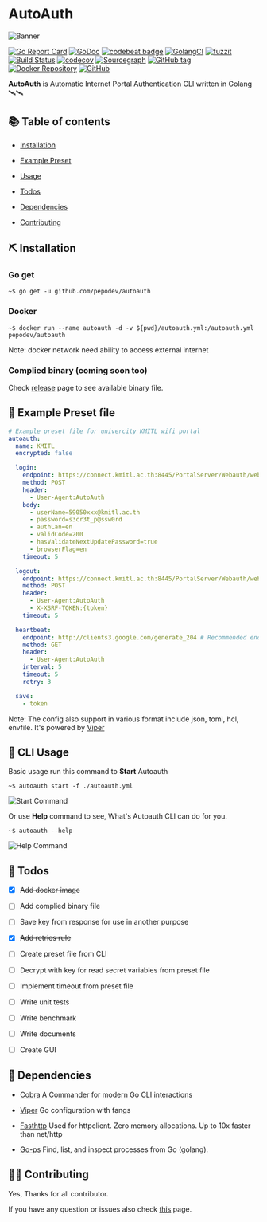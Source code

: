 # AutoAuth

![Banner](https://raw.githubusercontent.com/PePoDev/pepodev.github.io/master/doc-assets/autoauth/banner.png)

[![Go Report Card](https://goreportcard.com/badge/github.com/pepodev/autoauth)](https://goreportcard.com/report/github.com/pepodev/autoauth)
[![GoDoc](https://godoc.org/github.com/PePoDev/autoauth?status.svg)](http://godoc.org/github.com/PePoDev/autoauth)
[![codebeat badge](https://codebeat.co/badges/b7d3c2af-ac18-457e-9ff0-4976f11061d3)](https://codebeat.co/projects/github-com-pepodev-autoauth-master)
[![GolangCI](https://golangci.com/badges/github.com/PePoDev/autoauth.svg)](https://golangci.com)
[![fuzzit](https://app.fuzzit.dev/badge?org_id=pepodev-gh)](https://app.fuzzit.dev/orgs/pepodev-gh/dashboard)
[![Build Status](https://travis-ci.com/PePoDev/autoauth.svg?branch=master)](https://travis-ci.com/PePoDev/autoauth)
[![codecov](https://codecov.io/gh/PePoDev/autoauth/branch/master/graph/badge.svg)](https://codecov.io/gh/PePoDev/autoauth)
[![Sourcegraph](https://sourcegraph.com/github.com/PePoDev/autoauth/-/badge.svg)](https://sourcegraph.com/github.com/PePoDev/autoauth?badge)
[![GitHub tag](https://img.shields.io/github/tag/PePoDev/autoauth.svg)](https://github.com/PePoDev/autoauth/releases/latest)
[![Docker Repository](https://img.shields.io/docker/cloud/build/pepodev/autoauth)](https://hub.docker.com/r/pepodev/autoauth)
[![GitHub](https://img.shields.io/github/license/pepodev/autoauth)](https://github.com/PePoDev/autoauth/blob/master/LICENSE)

**AutoAuth** is Automatic Internet Portal Authentication CLI written in Golang 🛰🛰

## 📚 Table of contents

- [Installation](#-installation)

- [Example Preset](#-example-preset-file)

- [Usage](#-cli-usage)

- [Todos](#-todos)

- [Dependencies](#-dependencies)

- [Contributing](#️️-contributing)

## ⛏ Installation

### Go get

```console
~$ go get -u github.com/pepodev/autoauth
```

### Docker

```console
~$ docker run --name autoauth -d -v ${pwd}/autoauth.yml:/autoauth.yml pepodev/autoauth
```

Note: docker network need ability to access external internet

### Complied binary (coming soon too)

Check [release](https://github.com/PePoDev/autoauth/releases) page to see available binary file.

## 📃 Example Preset file

```yml
# Example preset file for univercity KMITL wifi portal
autoauth:
  name: KMITL
  encrypted: false

  login:
    endpoint: https://connect.kmitl.ac.th:8445/PortalServer/Webauth/webAuthAction!login.action
    method: POST
    header:
      - User-Agent:AutoAuth
    body:
      - userName=59050xxx@kmitl.ac.th
      - password=s3cr3t_p@ssw0rd
      - authLan=en
      - validCode=200
      - hasValidateNextUpdatePassword=true
      - browserFlag=en
    timeout: 5

  logout:
    endpoint: https://connect.kmitl.ac.th:8445/PortalServer/Webauth/webAuthAction!logout.action
    method: POST
    header:
      - User-Agent:AutoAuth
      - X-XSRF-TOKEN:{token}
    timeout: 5

  heartbeat:
    endpoint: http://clients3.google.com/generate_204 # Recommended endpoint for heartbeat
    method: GET
    header:
      - User-Agent:AutoAuth
    interval: 5
    timeout: 5
    retry: 3

  save:
    - token
```

Note: The config also support in various format include json, toml, hcl, envfile. It's powered by [Viper](https://github.com/spf13/viper)

## 📕 CLI Usage

Basic usage run this command to **Start** Autoauth

```console
~$ autoauth start -f ./autoauth.yml
```

![Start Command](https://raw.githubusercontent.com/PePoDev/pepodev.github.io/master/doc-assets/autoauth/screenshots/screenshot-2.png)

Or use **Help** command to see, What's Autoauth CLI can do for you.

```console
~$ autoauth --help
```

![Help Command](https://raw.githubusercontent.com/PePoDev/pepodev.github.io/master/doc-assets/autoauth/screenshots/screenshot-1.png)

## 📝 Todos

- [x] ~~Add docker image~~

- [ ] Add complied binary file

- [ ] Save key from response for use in another purpose

- [x] ~~Add retries rule~~

- [ ] Create preset file from CLI

- [ ] Decrypt with key for read secret variables from preset file

- [ ] Implement timeout from preset file

- [ ] Write unit tests

- [ ] Write benchmark

- [ ] Write documents

- [ ] Create GUI

## 🛒 Dependencies

- [Cobra](https://github.com/spf13/cobra) A Commander for modern Go CLI interactions

- [Viper](https://github.com/spf13/viper) Go configuration with fangs

- [Fasthttp](https://github.com/valyala/fasthttp) Used for httpclient. Zero memory allocations. Up to 10x faster than net/http

- [Go-ps](https://github.com/mitchellh/go-ps) Find, list, and inspect processes from Go (golang).

## 🕵️‍♀️ Contributing

Yes, Thanks for all contributor.

If you have any question or issues also check [this](https://github.com/PePoDev/autoauth/issues/new) page.
